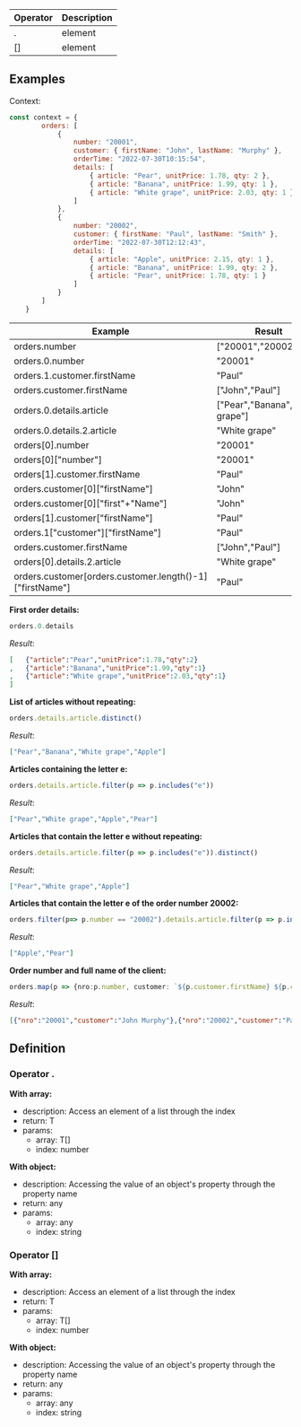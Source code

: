 
|Operator   |Description  |
|-----------|-------------|
|.					|element  		|
|[]					|element  		|

## Examples

Context:

```js
const context = {
		orders: [
			{
				number: "20001",
				customer: { firstName: "John", lastName: "Murphy" },
				orderTime: "2022-07-30T10:15:54",
				details: [
					{ article: "Pear", unitPrice: 1.78, qty: 2 },
					{ article: "Banana", unitPrice: 1.99, qty: 1 },
					{ article: "White grape", unitPrice: 2.03, qty: 1 }
				]
			},
			{
				number: "20002",
				customer: { firstName: "Paul", lastName: "Smith" },
				orderTime: "2022-07-30T12:12:43",
				details: [
					{ article: "Apple", unitPrice: 2.15, qty: 1 },
					{ article: "Banana", unitPrice: 1.99, qty: 2 },
					{ article: "Pear", unitPrice: 1.78, qty: 1 }
				]
			}
		]
	}
```

| Example         																				| Result 												|
|---------------------------------------------------------|-------------------------------|
|orders.number																						|["20001","20002"]							|
|orders.0.number																					|"20001"												|
|orders.1.customer.firstName															|"Paul"													|
|orders.customer.firstName																|["John","Paul"]								|
|orders.0.details.article																	|["Pear","Banana","White grape"]|
|orders.0.details.2.article																|"White grape"									|
|orders[0].number																					|"20001"												|
|orders[0]["number"]																			|"20001"												|
|orders[1].customer.firstName															|"Paul"													|
|orders.customer[0]["firstName"]													|"John"													|
|orders.customer[0]["first"+"Name"]												|"John"													|
|orders[1].customer["firstName"]													|"Paul"													|
|orders.1["customer"]["firstName"]												|"Paul"													|
|orders.customer.firstName																|["John","Paul"]								|
|orders[0].details.2.article															|"White grape"									|
|orders.customer[orders.customer.length()-1]["firstName"]	|"Paul"													|

**First order details:**

```ts
orders.0.details
```

*Result*:

```json
[	{"article":"Pear","unitPrice":1.78,"qty":2}
,	{"article":"Banana","unitPrice":1.99,"qty":1}
,	{"article":"White grape","unitPrice":2.03,"qty":1}
]
```

**List of articles without repeating:**

```ts
orders.details.article.distinct()
```

*Result*:

```json
["Pear","Banana","White grape","Apple"]
```

**Articles containing the letter e:**

```ts
orders.details.article.filter(p => p.includes("e"))
```

*Result*:

```json
["Pear","White grape","Apple","Pear"]
```

**Articles that contain the letter e without repeating:**

```ts
orders.details.article.filter(p => p.includes("e")).distinct()
```

*Result*:

```json
["Pear","White grape","Apple"]
```

**Articles that contain the letter e of the order number 20002:**

```ts
orders.filter(p=> p.number == "20002").details.article.filter(p => p.includes("e"))
```

*Result*:

```json
["Apple","Pear"]
```

**Order number and full name of the client:**

```ts
orders.map(p => {nro:p.number, customer: `${p.customer.firstName} ${p.customer.lastName}`})
```

*Result*:

```json
[{"nro":"20001","customer":"John Murphy"},{"nro":"20002","customer":"Paul Smith"}]
```

## Definition

### Operator .

**With array:**

- description: Access an element of a list through the index
- return: T
- params:
	- array: T[]
	- index: number

**With object:**

- description: Accessing the value of an object's property through the property name
- return: any
- params:
	- array: any
	- index: string

### Operator []

**With array:**

- description: Access an element of a list through the index
- return: T
- params:
	- array: T[]
	- index: number

**With object:**

- description: Accessing the value of an object's property through the property name
- return: any
- params:
	- array: any
	- index: string
